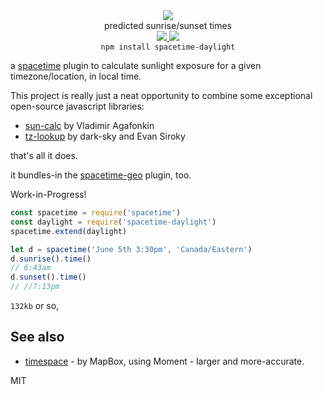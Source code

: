 <div align="center">
  <img src="https://cloud.githubusercontent.com/assets/399657/23590290/ede73772-01aa-11e7-8915-181ef21027bc.png" />
  <div>predicted sunrise/sunset times</div>
  <a href="https://npmjs.org/package/spacetime-daylight">
    <img src="https://img.shields.io/npm/v/spacetime-daylight.svg?style=flat-square" />
  </a>
  <a href="https://nodejs.org/api/documentation.html#documentation_stability_index">
    <img src="https://img.shields.io/badge/stability-stable-green.svg?style=flat-square" />
  </a>
</div>

<div align="center">
  <code>npm install spacetime-daylight</code>
</div>

a [spacetime](https://github.com/spencermountain/spacetime) plugin to calculate sunlight exposure for a given timezone/location, in local time.

This project is really just a neat opportunity to combine some exceptional open-source javascript libraries:

* [sun-calc](https://github.com/mourner/suncalc) by Vladimir Agafonkin
* [tz-lookup](https://github.com/darkskyapp/tz-lookup/) by dark-sky and Evan Siroky

that's all it does.

it bundles-in the [spacetime-geo](https://github.com/spencermountain/spacetime-geo) plugin, too.

Work-in-Progress!
```js
const spacetime = require('spacetime')
const daylight = require('spacetime-daylight')
spacetime.extend(daylight)

let d = spacetime('June 5th 3:30pm', 'Canada/Eastern')
d.sunrise().time()
// 6:43am
d.sunset().time()
// //7:13pm
```

`132kb` or so,

## See also
* [timespace](https://github.com/mapbox/timespace) - by MapBox, using Moment - larger and more-accurate.

MIT

